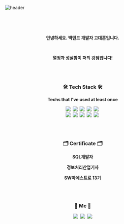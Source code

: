 ![header](https://capsule-render.vercel.app/api?type=soft&color=auto&height=150&section=header&text=Hoony&fontSize=70&animation=twinkling)

<br>
<br>
<br>

<p align="center"> <b>안녕하세요. 백엔드 개발자 고대훈입니다. </p>
<br>
<p align="center">  열정과 성실함이 저의 강점입니다! <br> 

<br>
<br>
<br>



<h3 align="center">🛠 Tech Stack 🛠</h3>

<p align="center"> Techs that I've used at least once </p>

<p align="center">
  <img src="https://img.shields.io/badge/Python-3766AB?style=flat-square&logo=Python&logoColor=white"/></a>&nbsp 
  <img src="https://img.shields.io/badge/Java-007396?style=flat-square&logo=Java&logoColor=white"/></a>&nbsp 
  <img src="https://img.shields.io/badge/C++-00599C?style=flat-square&logo=C%2B%2B&logoColor=white"/></a>&nbsp 
  <img src="https://img.shields.io/badge/Javascript-ffb13b?style=flat-square&logo=javascript&logoColor=white"/></a>&nbsp 
  <img src="https://img.shields.io/badge/Android Studio-1bd15e?style=flat-square&logo=Android&logoColor=white"/></a>&nbsp 
  <br>
  <img src="https://img.shields.io/badge/SpringBoot-6DB33F?style=flat-square&logo=Spring&logoColor=white"/></a>&nbsp 
  <img src="https://img.shields.io/badge/Django-092E20?style=flat-square&logo=Django&logoColor=white"/></a>&nbsp 
  <img src="https://img.shields.io/badge/MariaDB-99a8a4?style=flat-square&logo=MariaDB&logoColor=white"/></a>&nbsp 
  <img src="https://img.shields.io/badge/MySQL-2E538A?style=flat-square&logo=MySQL&logoColor=white"/></a>&nbsp
  <img src="https://img.shields.io/badge/AWS-white?style=flat-square&logo=Amazon AWS&logoColor=orange"/></a>&nbsp 
</p>
  
<br>
<br>

<h3 align="center">🗂 Certificate 🗂</h3>
<p align="center"> SQL개발자 </p>
<p align="center"> 정보처리산업기사  </p>
<p align="center"> SW마에스트로 13기  </p>

<br>
<br>


<h3 align="center"> 🧸 Me 🧸 </h3>
<p align="center">
  <a href="https://velog.io/@eogns0321"><img src="https://img.shields.io/badge/Tech%20Blog-11B48A?style=flat-square&logo=Vimeo&logoColor=white&link=https://velog.io/@eogns0321"/></a>&nbsp
  <a href="https://friendly-oil-ffd.notion.site/Hoony-s-a0d4b36ba9f6402491c5e023b23d7173"><img src="https://img.shields.io/badge/Portpolio-white?style=flat-square&logo=Notion&logoColor=black&link=https://www.instagram.com/woo0_hooo/"/></a>&nbsp
  <a href="mailto:eogns0321@gmail.com"><img src="https://img.shields.io/badge/Gmail-d14836?style=flat-square&logo=Gmail&logoColor=white&link=eogns0321@gmail.com"/></a>
</p>
